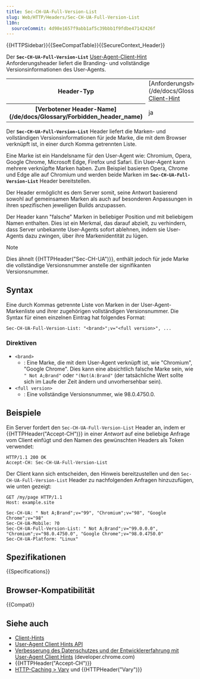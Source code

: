 ```yaml
---
title: Sec-CH-UA-Full-Version-List
slug: Web/HTTP/Headers/Sec-CH-UA-Full-Version-List
l10n:
  sourceCommit: 4d98e1657f9abb1af5c39bbb1f9fdbe47142426f
---
```


{{HTTPSidebar}}{{SeeCompatTable}}{{SecureContext_Header}}

Der **`Sec-CH-UA-Full-Version-List`** [User-Agent-Client-Hint](/de/docs/Web/HTTP/Client_hints#user-agent_client_hints) Anforderungsheader liefert die Branding- und vollständige Versionsinformationen des User-Agents.

<table class="properties">
  <tbody>
    <tr>
      <th scope="row">Header-Typ</th>
      <td>
        [Anforderungsheader](/de/docs/Glossary/Request_header),
        <a href="/de/docs/Web/HTTP/Client_hints">Client-Hint</a>
      </td>
    </tr>
    <tr>
      <th scope="row">[Verbotener Header-Name](/de/docs/Glossary/Forbidden_header_name)</th>
      <td>ja</td>
    </tr>
  </tbody>
</table>

Der **`Sec-CH-UA-Full-Version-List`** Header liefert die Marken- und vollständigen Versionsinformationen für jede Marke, die mit dem Browser verknüpft ist, in einer durch Komma getrennten Liste.

Eine Marke ist ein Handelsname für den User-Agent wie: Chromium, Opera, Google Chrome, Microsoft Edge, Firefox und Safari. Ein User-Agent kann mehrere verknüpfte Marken haben. Zum Beispiel basieren Opera, Chrome und Edge alle auf Chromium und werden beide Marken im **`Sec-CH-UA-Full-Version-List`** Header bereitstellen.

Der Header ermöglicht es dem Server somit, seine Antwort basierend sowohl auf gemeinsamen Marken als auch auf besonderen Anpassungen in ihren spezifischen jeweiligen Builds anzupassen.

Der Header kann "falsche" Marken in beliebiger Position und mit beliebigem Namen enthalten. Dies ist ein Merkmal, das darauf abzielt, zu verhindern, dass Server unbekannte User-Agents sofort ablehnen, indem sie User-Agents dazu zwingen, über ihre Markenidentität zu lügen.

> [!NOTE]
> Dies ähnelt {{HTTPHeader("Sec-CH-UA")}}, enthält jedoch für jede Marke die vollständige Versionsnummer anstelle der signifikanten Versionsnummer.

## Syntax

Eine durch Kommas getrennte Liste von Marken in der User-Agent-Markenliste und ihrer zugehörigen vollständigen Versionsnummer. Die Syntax für einen einzelnen Eintrag hat folgendes Format:

```http
Sec-CH-UA-Full-Version-List: "<brand>";v="<full version>", ...
```

### Direktiven

- `<brand>`
  - : Eine Marke, die mit dem User-Agent verknüpft ist, wie "Chromium", "Google Chrome". Dies kann eine absichtlich falsche Marke sein, wie `" Not A;Brand"` oder `"(Not(A:Brand"` (der tatsächliche Wert sollte sich im Laufe der Zeit ändern und unvorhersehbar sein).
- `<full version>`
  - : Eine vollständige Versionsnummer, wie 98.0.4750.0.

## Beispiele

Ein Server fordert den `Sec-CH-UA-Full-Version-List` Header an, indem er {{HTTPHeader("Accept-CH")}} in einer _Antwort_ auf eine beliebige Anfrage vom Client einfügt und den Namen des gewünschten Headers als Token verwendet:

```http
HTTP/1.1 200 OK
Accept-CH: Sec-CH-UA-Full-Version-List
```

Der Client kann sich entscheiden, den Hinweis bereitzustellen und den `Sec-CH-UA-Full-Version-List` Header zu nachfolgenden Anfragen hinzuzufügen, wie unten gezeigt:

```http
GET /my/page HTTP/1.1
Host: example.site

Sec-CH-UA: " Not A;Brand";v="99", "Chromium";v="98", "Google Chrome";v="98"
Sec-CH-UA-Mobile: ?0
Sec-CH-UA-Full-Version-List: " Not A;Brand";v="99.0.0.0", "Chromium";v="98.0.4750.0", "Google Chrome";v="98.0.4750.0"
Sec-CH-UA-Platform: "Linux"
```

## Spezifikationen

{{Specifications}}

## Browser-Kompatibilität

{{Compat}}

## Siehe auch

- [Client-Hints](/de/docs/Web/HTTP/Client_hints)
- [User-Agent Client Hints API](/de/docs/Web/API/User-Agent_Client_Hints_API)
- [Verbesserung des Datenschutzes und der Entwicklererfahrung mit User-Agent Client Hints](https://developer.chrome.com/docs/privacy-security/user-agent-client-hints) (developer.chrome.com)
- {{HTTPHeader("Accept-CH")}}
- [HTTP-Caching > Vary](/de/docs/Web/HTTP/Caching#vary) und {{HTTPHeader("Vary")}}
